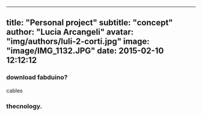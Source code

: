 ----
title:  "Personal project"
subtitle: "concept"
author: "Lucia Arcangeli"
avatar: "img/authors/luli-2-corti.jpg"
image: "image/IMG_1132.JPG"
date:   2015-02-10 12:12:12
---

### download fabduino?
cables

### thecnology.

